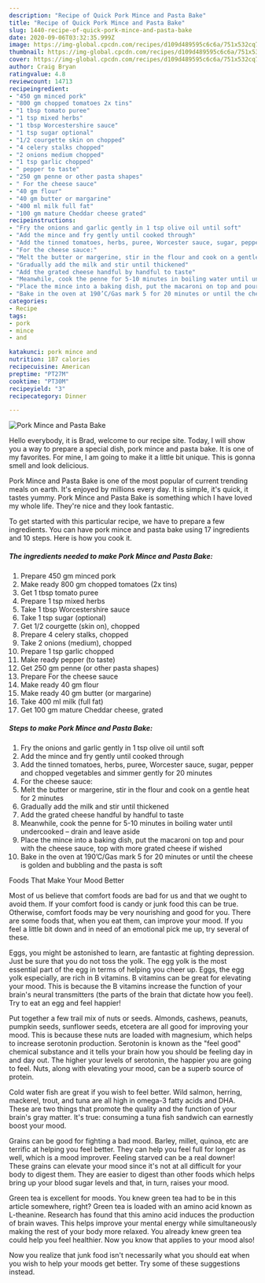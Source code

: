 ```yaml
---
description: "Recipe of Quick Pork Mince and Pasta Bake"
title: "Recipe of Quick Pork Mince and Pasta Bake"
slug: 1440-recipe-of-quick-pork-mince-and-pasta-bake
date: 2020-09-06T03:32:35.999Z
image: https://img-global.cpcdn.com/recipes/d109d489595c6c6a/751x532cq70/pork-mince-and-pasta-bake-recipe-main-photo.jpg
thumbnail: https://img-global.cpcdn.com/recipes/d109d489595c6c6a/751x532cq70/pork-mince-and-pasta-bake-recipe-main-photo.jpg
cover: https://img-global.cpcdn.com/recipes/d109d489595c6c6a/751x532cq70/pork-mince-and-pasta-bake-recipe-main-photo.jpg
author: Craig Bryan
ratingvalue: 4.8
reviewcount: 14713
recipeingredient:
- "450 gm minced pork"
- "800 gm chopped tomatoes 2x tins"
- "1 tbsp tomato puree"
- "1 tsp mixed herbs"
- "1 tbsp Worcestershire sauce"
- "1 tsp sugar optional"
- "1/2 courgette skin on chopped"
- "4 celery stalks chopped"
- "2 onions medium chopped"
- "1 tsp garlic chopped"
- " pepper to taste"
- "250 gm penne or other pasta shapes"
- " For the cheese sauce"
- "40 gm flour"
- "40 gm butter or margarine"
- "400 ml milk full fat"
- "100 gm mature Cheddar cheese grated"
recipeinstructions:
- "Fry the onions and garlic gently in 1 tsp olive oil until soft"
- "Add the mince and fry gently until cooked through"
- "Add the tinned tomatoes, herbs, puree, Worcester sauce, sugar, pepper and chopped vegetables and simmer gently for 20 minutes"
- "For the cheese sauce:"
- "Melt the butter or margerine, stir in the flour and cook on a gentle heat for 2 minutes"
- "Gradually add the milk and stir until thickened"
- "Add the grated cheese handful by handful to taste"
- "Meanwhile, cook the penne for 5-10 minutes in boiling water until undercooked – drain and leave aside"
- "Place the mince into a baking dish, put the macaroni on top and pour with the cheese sauce, top with more grated cheese if wished"
- "Bake in the oven at 190’C/Gas mark 5 for 20 minutes or until the cheese is golden and bubbling and the pasta is soft"
categories:
- Recipe
tags:
- pork
- mince
- and

katakunci: pork mince and 
nutrition: 187 calories
recipecuisine: American
preptime: "PT27M"
cooktime: "PT30M"
recipeyield: "3"
recipecategory: Dinner

---
```



![Pork Mince and Pasta Bake](https://img-global.cpcdn.com/recipes/d109d489595c6c6a/751x532cq70/pork-mince-and-pasta-bake-recipe-main-photo.jpg)

Hello everybody, it is Brad, welcome to our recipe site. Today, I will show you a way to prepare a special dish, pork mince and pasta bake. It is one of my favorites. For mine, I am going to make it a little bit unique. This is gonna smell and look delicious.



Pork Mince and Pasta Bake is one of the most popular of current trending meals on earth. It's enjoyed by millions every day. It is simple, it's quick, it tastes yummy. Pork Mince and Pasta Bake is something which I have loved my whole life. They're nice and they look fantastic.


To get started with this particular recipe, we have to prepare a few ingredients. You can have pork mince and pasta bake using 17 ingredients and 10 steps. Here is how you cook it.

<!--inarticleads1-->

##### The ingredients needed to make Pork Mince and Pasta Bake:

1. Prepare 450 gm minced pork
1. Make ready 800 gm chopped tomatoes (2x tins)
1. Get 1 tbsp tomato puree
1. Prepare 1 tsp mixed herbs
1. Take 1 tbsp Worcestershire sauce
1. Take 1 tsp sugar (optional)
1. Get 1/2 courgette (skin on), chopped
1. Prepare 4 celery stalks, chopped
1. Take 2 onions (medium), chopped
1. Prepare 1 tsp garlic chopped
1. Make ready  pepper (to taste)
1. Get 250 gm penne (or other pasta shapes)
1. Prepare  For the cheese sauce
1. Make ready 40 gm flour
1. Make ready 40 gm butter (or margarine)
1. Take 400 ml milk (full fat)
1. Get 100 gm mature Cheddar cheese, grated




<!--inarticleads2-->

##### Steps to make Pork Mince and Pasta Bake:

1. Fry the onions and garlic gently in 1 tsp olive oil until soft
1. Add the mince and fry gently until cooked through
1. Add the tinned tomatoes, herbs, puree, Worcester sauce, sugar, pepper and chopped vegetables and simmer gently for 20 minutes
1. For the cheese sauce:
1. Melt the butter or margerine, stir in the flour and cook on a gentle heat for 2 minutes
1. Gradually add the milk and stir until thickened
1. Add the grated cheese handful by handful to taste
1. Meanwhile, cook the penne for 5-10 minutes in boiling water until undercooked – drain and leave aside
1. Place the mince into a baking dish, put the macaroni on top and pour with the cheese sauce, top with more grated cheese if wished
1. Bake in the oven at 190’C/Gas mark 5 for 20 minutes or until the cheese is golden and bubbling and the pasta is soft




Foods That Make Your Mood Better


Most of us believe that comfort foods are bad for us and that we ought to avoid them. If your comfort food is candy or junk food this can be true. Otherwise, comfort foods may be very nourishing and good for you. There are some foods that, when you eat them, can improve your mood. If you feel a little bit down and in need of an emotional pick me up, try several of these.

Eggs, you might be astonished to learn, are fantastic at fighting depression. Just be sure that you do not toss the yolk. The egg yolk is the most essential part of the egg in terms of helping you cheer up. Eggs, the egg yolk especially, are rich in B vitamins. B vitamins can be great for elevating your mood. This is because the B vitamins increase the function of your brain's neural transmitters (the parts of the brain that dictate how you feel). Try to eat an egg and feel happier!

Put together a few trail mix of nuts or seeds. Almonds, cashews, peanuts, pumpkin seeds, sunflower seeds, etcetera are all good for improving your mood. This is because these nuts are loaded with magnesium, which helps to increase serotonin production. Serotonin is known as the "feel good" chemical substance and it tells your brain how you should be feeling day in and day out. The higher your levels of serotonin, the happier you are going to feel. Nuts, along with elevating your mood, can be a superb source of protein.

Cold water fish are great if you wish to feel better. Wild salmon, herring, mackerel, trout, and tuna are all high in omega-3 fatty acids and DHA. These are two things that promote the quality and the function of your brain's gray matter. It's true: consuming a tuna fish sandwich can earnestly boost your mood. 

Grains can be good for fighting a bad mood. Barley, millet, quinoa, etc are terrific at helping you feel better. They can help you feel full for longer as well, which is a mood improver. Feeling starved can be a real downer! These grains can elevate your mood since it's not at all difficult for your body to digest them. They are easier to digest than other foods which helps bring up your blood sugar levels and that, in turn, raises your mood.

Green tea is excellent for moods. You knew green tea had to be in this article somewhere, right? Green tea is loaded with an amino acid known as L-theanine. Research has found that this amino acid induces the production of brain waves. This helps improve your mental energy while simultaneously making the rest of your body more relaxed. You already knew green tea could help you feel healthier. Now you know that applies to your mood also!

Now you realize that junk food isn't necessarily what you should eat when you wish to help your moods get better. Try  some  of  these  suggestions  instead.


